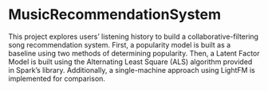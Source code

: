 # MusicRecommendationSystem

This project explores users’ listening history to build a collaborative-filtering song recommendation system. First, a popularity model is built as a baseline using two methods of determining popularity. Then, a Latent Factor Model is built using the Alternating Least Square (ALS) algorithm provided in Spark’s library. Additionally, a single-machine approach using LightFM is implemented for comparison.
